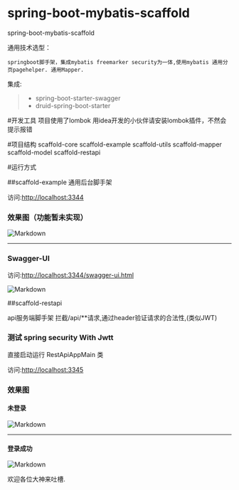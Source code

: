 # spring-boot-mybatis-scaffold
spring-boot-mybatis-scaffold

通用技术选型：

    springboot脚手架，集成mybatis freemarker security为一体,使用mybatis 通用分页pagehelper. 通用Mapper.
    
    

集成:
> * spring-boot-starter-swagger
> * druid-spring-boot-starter



#开发工具
项目使用了lombok 用idea开发的小伙伴请安装lombok插件，不然会提示报错

#项目结构
   <modules>
        <module>scaffold-core</module>
        <module>scaffold-example</module>
        <module>scaffold-utils</module>
        <module>scaffold-mapper</module>
        <module>scaffold-model</module>
        <module>scaffold-restapi</module>
  </modules>



#运行方式


##scaffold-example
通用后台脚手架

访问:[http://localhost:3344](http://localhost:3344)

### 效果图（功能暂未实现）

![Markdown](http://i2.bvimg.com/607995/665f5fe027815230.jpg)

-----

### Swagger-UI

访问:[http://localhost:3344/swagger-ui.html](http://localhost:3344/swagger-ui.html)

![Markdown](http://i2.bvimg.com/607995/241eb08cf9fd7f3e.jpg)



##scaffold-restapi

api服务端脚手架
拦截/api/**请求,通过header验证请求的合法性,(类似JWT)<br>

### 测试 spring security With Jwtt

直接启动运行 RestApiAppMain 类

访问:[http://localhost:3345](http://localhost:3345)

### 效果图

#### 未登录
![Markdown](http://i2.bvimg.com/607995/6c1ed865cb00195f.jpg)

-----
#### 登录成功

![Markdown](http://i2.bvimg.com/607995/b212c49d89276492.jpg)



欢迎各位大神来吐槽.
